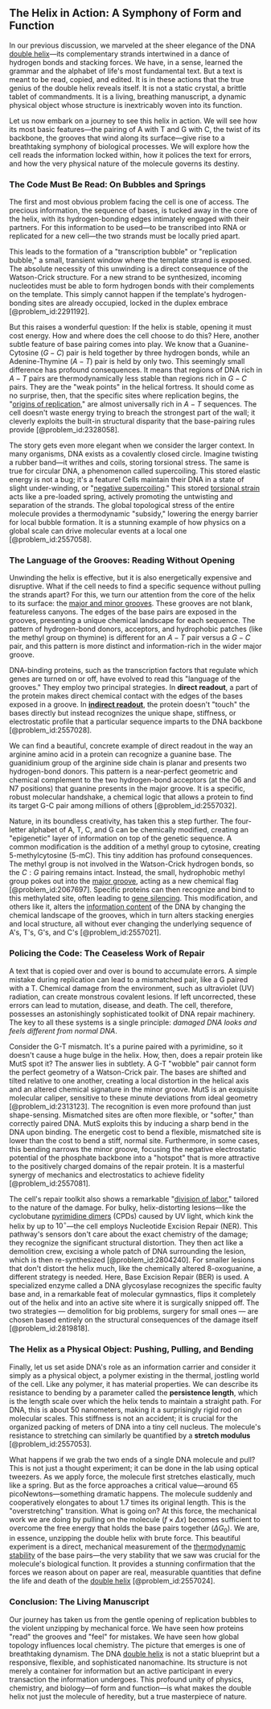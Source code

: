 ## The Helix in Action: A Symphony of Form and Function

In our previous discussion, we marveled at the sheer elegance of the DNA [double helix](@article_id:136236)—its complementary strands intertwined in a dance of hydrogen bonds and stacking forces. We have, in a sense, learned the grammar and the alphabet of life's most fundamental text. But a text is meant to be read, copied, and edited. It is in these actions that the true genius of the double helix reveals itself. It is not a static crystal, a brittle tablet of commandments. It is a living, breathing manuscript, a dynamic physical object whose structure is inextricably woven into its function.

Let us now embark on a journey to see this helix in action. We will see how its most basic features—the pairing of A with T and G with C, the twist of its backbone, the grooves that wind along its surface—give rise to a breathtaking symphony of biological processes. We will explore how the cell reads the information locked within, how it polices the text for errors, and how the very physical nature of the molecule governs its destiny.

### The Code Must Be Read: On Bubbles and Springs

The first and most obvious problem facing the cell is one of access. The precious information, the sequence of bases, is tucked away in the core of the helix, with its hydrogen-bonding edges intimately engaged with their partners. For this information to be used—to be transcribed into RNA or replicated for a new cell—the two strands must be locally pried apart.

This leads to the formation of a "transcription bubble" or "replication bubble," a small, transient window where the template strand is exposed. The absolute necessity of this unwinding is a direct consequence of the Watson-Crick structure. For a new strand to be synthesized, incoming nucleotides must be able to form hydrogen bonds with their complements on the template. This simply cannot happen if the template's hydrogen-bonding sites are already occupied, locked in the duplex embrace [@problem_id:2291192].

But this raises a wonderful question: If the helix is stable, opening it must cost energy. How and where does the cell choose to do this? Here, another subtle feature of base pairing comes into play. We know that a Guanine-Cytosine ($G-C$) pair is held together by three hydrogen bonds, while an Adenine-Thymine ($A-T$) pair is held by only two. This seemingly small difference has profound consequences. It means that regions of DNA rich in $A-T$ pairs are thermodynamically less stable than regions rich in $G-C$ pairs. They are the "weak points" in the helical fortress. It should come as no surprise, then, that the specific sites where replication begins, the "[origins of replication](@article_id:178124)," are almost universally rich in $A-T$ sequences. The cell doesn't waste energy trying to breach the strongest part of the wall; it cleverly exploits the built-in structural disparity that the base-pairing rules provide [@problem_id:2328058].

The story gets even more elegant when we consider the larger context. In many organisms, DNA exists as a covalently closed circle. Imagine twisting a rubber band—it writhes and coils, storing torsional stress. The same is true for circular DNA, a phenomenon called supercoiling. This stored elastic energy is not a bug; it's a feature! Cells maintain their DNA in a state of slight under-winding, or "[negative supercoiling](@article_id:165406)." This stored [torsional strain](@article_id:195324) acts like a pre-loaded spring, actively promoting the untwisting and separation of the strands. The global topological stress of the entire molecule provides a thermodynamic "subsidy," lowering the energy barrier for local bubble formation. It is a stunning example of how physics on a global scale can drive molecular events at a local one [@problem_id:2557058].

### The Language of the Grooves: Reading Without Opening

Unwinding the helix is effective, but it is also energetically expensive and disruptive. What if the cell needs to find a specific sequence without pulling the strands apart? For this, we turn our attention from the core of the helix to its surface: the [major and minor grooves](@article_id:139726). These grooves are not blank, featureless canyons. The edges of the base pairs are exposed in the grooves, presenting a unique chemical landscape for each sequence. The pattern of hydrogen-bond donors, acceptors, and hydrophobic patches (like the methyl group on thymine) is different for an $A-T$ pair versus a $G-C$ pair, and this pattern is more distinct and information-rich in the wider major groove.

DNA-binding proteins, such as the transcription factors that regulate which genes are turned on or off, have evolved to read this "language of the grooves." They employ two principal strategies. In **direct readout**, a part of the protein makes direct chemical contact with the edges of the bases exposed in a groove. In **[indirect readout](@article_id:176489)**, the protein doesn't "touch" the bases directly but instead recognizes the unique shape, stiffness, or electrostatic profile that a particular sequence imparts to the DNA backbone [@problem_id:2557028].

We can find a beautiful, concrete example of direct readout in the way an arginine amino acid in a protein can recognize a guanine base. The guanidinium group of the arginine side chain is planar and presents two hydrogen-bond donors. This pattern is a near-perfect geometric and chemical complement to the two hydrogen-bond acceptors (at the O6 and N7 positions) that guanine presents in the major groove. It is a specific, robust molecular handshake, a chemical logic that allows a protein to find its target G-C pair among millions of others [@problem_id:2557032].

Nature, in its boundless creativity, has taken this a step further. The four-letter alphabet of A, T, C, and G can be chemically modified, creating an "epigenetic" layer of information on top of the genetic sequence. A common modification is the addition of a methyl group to cytosine, creating $5$-methylcytosine ($5$-mC). This tiny addition has profound consequences. The methyl group is not involved in the Watson-Crick hydrogen bonds, so the $C:G$ pairing remains intact. Instead, the small, hydrophobic methyl group pokes out into the [major groove](@article_id:201068), acting as a new chemical flag [@problem_id:2067697]. Specific proteins can then recognize and bind to this methylated site, often leading to [gene silencing](@article_id:137602). This modification, and others like it, alters the [information content](@article_id:271821) of the DNA by changing the chemical landscape of the grooves, which in turn alters stacking energies and local structure, all without ever changing the underlying sequence of A's, T's, G's, and C's [@problem_id:2557021].

### Policing the Code: The Ceaseless Work of Repair

A text that is copied over and over is bound to accumulate errors. A simple mistake during replication can lead to a mismatched pair, like a G paired with a T. Chemical damage from the environment, such as ultraviolet (UV) radiation, can create monstrous covalent lesions. If left uncorrected, these errors can lead to mutation, disease, and death. The cell, therefore, possesses an astonishingly sophisticated toolkit of DNA repair machinery. The key to all these systems is a single principle: *damaged DNA looks and feels different from normal DNA*.

Consider the G-T mismatch. It's a purine paired with a pyrimidine, so it doesn't cause a huge bulge in the helix. How, then, does a repair protein like MutS spot it? The answer lies in subtlety. A G-T "wobble" pair cannot form the perfect geometry of a Watson-Crick pair. The bases are shifted and tilted relative to one another, creating a local distortion in the helical axis and an altered chemical signature in the minor groove. MutS is an exquisite molecular caliper, sensitive to these minute deviations from ideal geometry [@problem_id:2313123]. The recognition is even more profound than just shape-sensing. Mismatched sites are often more flexible, or "softer," than correctly paired DNA. MutS exploits this by inducing a sharp bend in the DNA upon binding. The energetic cost to bend a flexible, mismatched site is lower than the cost to bend a stiff, normal site. Furthermore, in some cases, this bending narrows the minor groove, focusing the negative electrostatic potential of the phosphate backbone into a "hotspot" that is more attractive to the positively charged domains of the repair protein. It is a masterful synergy of mechanics and electrostatics to achieve fidelity [@problem_id:2557081].

The cell's repair toolkit also shows a remarkable "[division of labor](@article_id:189832)," tailored to the nature of the damage. For bulky, helix-distorting lesions—like the cyclobutane [pyrimidine dimers](@article_id:265902) (CPDs) caused by UV light, which kink the helix by up to $10^\circ$—the cell employs Nucleotide Excision Repair (NER). This pathway's sensors don't care about the exact chemistry of the damage; they recognize the significant structural distortion. They then act like a demolition crew, excising a whole patch of DNA surrounding the lesion, which is then re-synthesized [@problem_id:2804240]. For smaller lesions that don't distort the helix much, like the chemically altered $8$-oxoguanine, a different strategy is needed. Here, Base Excision Repair (BER) is used. A specialized enzyme called a DNA glycosylase recognizes the specific faulty base and, in a remarkable feat of molecular gymnastics, flips it completely out of the helix and into an active site where it is surgically snipped off. The two strategies — demolition for big problems, surgery for small ones — are chosen based entirely on the structural consequences of the damage itself [@problem_id:2819818].

### The Helix as a Physical Object: Pushing, Pulling, and Bending

Finally, let us set aside DNA's role as an information carrier and consider it simply as a physical object, a polymer existing in the thermal, jostling world of the cell. Like any polymer, it has material properties. We can describe its resistance to bending by a parameter called the **persistence length**, which is the length scale over which the helix tends to maintain a straight path. For DNA, this is about $50$ nanometers, making it a surprisingly rigid rod on molecular scales. This stiffness is not an accident; it is crucial for the organized packing of meters of DNA into a tiny cell nucleus. The molecule's resistance to stretching can similarly be quantified by a **stretch modulus** [@problem_id:2557053].

What happens if we grab the two ends of a single DNA molecule and pull? This is not just a thought experiment; it can be done in the lab using optical tweezers. As we apply force, the molecule first stretches elastically, much like a spring. But as the force approaches a critical value—around $65$ picoNewtons—something dramatic happens. The molecule suddenly and cooperatively elongates to about $1.7$ times its original length. This is the "overstretching" transition. What is going on? At this force, the mechanical work we are doing by pulling on the molecule ($f \times \Delta x$) becomes sufficient to overcome the free energy that holds the base pairs together ($\Delta G_0$). We are, in essence, unzipping the double helix with brute force. This beautiful experiment is a direct, mechanical measurement of the [thermodynamic stability](@article_id:142383) of the base pairs—the very stability that we saw was crucial for the molecule's biological function. It provides a stunning confirmation that the forces we reason about on paper are real, measurable quantities that define the life and death of the [double helix](@article_id:136236) [@problem_id:2557024].

### Conclusion: The Living Manuscript

Our journey has taken us from the gentle opening of replication bubbles to the violent unzipping by mechanical force. We have seen how proteins "read" the grooves and "feel" for mistakes. We have seen how global topology influences local chemistry. The picture that emerges is one of breathtaking dynamism. The DNA [double helix](@article_id:136236) is not a static blueprint but a responsive, flexible, and sophisticated nanomachine. Its structure is not merely a container for information but an active participant in every transaction the information undergoes. This profound unity of physics, chemistry, and biology—of form and function—is what makes the double helix not just the molecule of heredity, but a true masterpiece of nature.